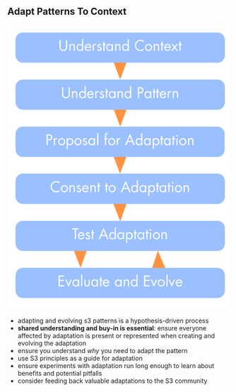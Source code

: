 ## Adapt Patterns To Context

![right,fit](img/agreements/adapt-pattern-to-context.png)

* adapting and evolving s3 patterns is a hypothesis-driven process
* **shared understanding and buy-in is essential**: ensure everyone affected by adaptation is present or represented when creating and evolving the adaptation
* ensure you understand *why* you need to adapt the pattern
* use S3 principles as a guide for adaptation
* ensure experiments with adaptation run long enough to learn about benefits and potential pitfalls
* consider feeding back valuable adaptations to the S3 community

